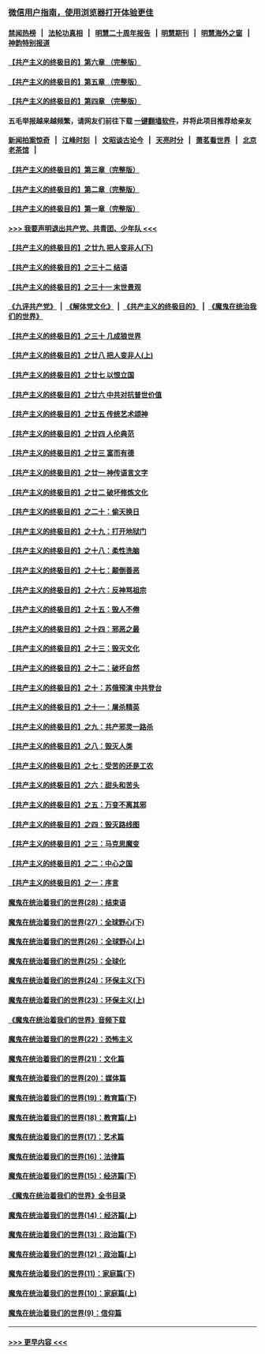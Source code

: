 ### [微信用户指南，使用浏览器打开体验更佳](https://github.com/gfw-breaker/banned-news1/blob/master/indexes/wechat-guide.md?t=0)
#### [禁闻热榜](热点新闻.md?t=0)  &nbsp;&nbsp;|&nbsp;&nbsp; [法轮功真相](https://github.com/gfw-breaker/truth/blob/master/README.md?t=0) &nbsp;&nbsp;|&nbsp;&nbsp; [明慧二十周年报告](https://github.com/gfw-breaker/mh-reports/blob/master/README.md?t=0) &nbsp;&nbsp;|&nbsp;&nbsp;[明慧期刊](https://github.com/gfw-breaker/mh-qikan) &nbsp;&nbsp;|&nbsp;&nbsp; [明慧海外之窗](https://github.com/gfw-breaker/mh-news/blob/master/README.md?t=0) &nbsp;&nbsp;|&nbsp;&nbsp; [神韵特别报道](https://github.com/gfw-breaker/mh-news/blob/master/shenyun.md?t=0)
#### [【共产主义的终极目的】第六章 （完整版）](../pages/nsc422/n11428913.md?t=02091311) 
#### [【共产主义的终极目的】第五章 （完整版）](../pages/nsc422/n11428912.md?t=02091311) 
#### [【共产主义的终极目的】第四章 （完整版）](../pages/nsc422/n11428907.md?t=02091311) 
#### 五毛举报越来越频繁，请网友们前往下载 [一键翻墙软件](https://github.com/gfw-breaker/ssr-accounts)，并将此项目推荐给亲友
#### [新闻拍案惊奇](https://github.com/gfw-breaker/banned-news1/blob/master/pages/link4.md) &nbsp;&nbsp;|&nbsp;&nbsp; [江峰时刻](https://github.com/gfw-breaker/banned-news1/blob/master/pages/link4.md) &nbsp;&nbsp;|&nbsp;&nbsp; [文昭谈古论今](https://github.com/gfw-breaker/banned-news1/blob/master/pages/link4.md) &nbsp;&nbsp;|&nbsp;&nbsp; [天亮时分](https://github.com/gfw-breaker/banned-news1/blob/master/pages/link4.md) &nbsp;&nbsp;|&nbsp;&nbsp; [萧茗看世界](https://github.com/gfw-breaker/banned-news1/blob/master/pages/link4.md) &nbsp;&nbsp;|&nbsp;&nbsp; [北京老茶馆](https://github.com/gfw-breaker/banned-news1/blob/master/pages/link4.md) &nbsp;&nbsp;|&nbsp;&nbsp; 
#### [【共产主义的终极目的】第三章（完整版）](../pages/nsc422/n11428848.md?t=02091311) 
#### [【共产主义的终极目的】第二章（完整版）](../pages/nsc422/n11428831.md?t=02091311) 
#### [【共产主义的终极目的】第一章（完整版）](../pages/nsc422/n11417651.md?t=02091311) 
#### [>>> 我要声明退出共产党、共青团、少年队 <<<](https://github.com/begood0513/goodnews/blob/master/quit/letter.md) 
#### [【共产主义的终极目的】之廿九 把人变非人(下)](../pages/nsc422/n11344140.md?t=02091311) 
#### [【共产主义的终极目的】之三十二 结语](../pages/nsc422/n11360535.md?t=02091311) 
#### [【共产主义的终极目的】之三十一 末世景观](../pages/nsc422/n11351129.md?t=02091311) 
#### [《九评共产党》](https://github.com/begood0513/9ping.md/blob/master/README.md) &nbsp;|&nbsp; [《解体党文化》](../../../../jtdwh.md/blob/master/README.md)  &nbsp;|&nbsp; [《共产主义的终极目的》](../../../../gczydzjmd.md/blob/master/README.md) &nbsp;|&nbsp; [《魔鬼在统治我们的世界》](../../../../mgztzwmdsj.md/blob/master/README.md) 
#### [【共产主义的终极目的】之三十 几成狼世界](../pages/nsc422/n11348280.md?t=02091311) 
#### [【共产主义的终极目的】之廿八 把人变非人(上)](../pages/nsc422/n11340492.md?t=02091311) 
#### [【共产主义的终极目的】之廿七 以恨立国](../pages/nsc422/n11336944.md?t=02091311) 
#### [【共产主义的终极目的】之廿六 中共对抗普世价值](../pages/nsc422/n11324785.md?t=02091311) 
#### [【共产主义的终极目的】之廿五 传统艺术颂神](../pages/nsc422/n11296396.md?t=02091311) 
#### [【共产主义的终极目的】之廿四 人伦典范](../pages/nsc422/n11296397.md?t=02091311) 
#### [【共产主义的终极目的】之廿三 富而有德](../pages/nsc422/n11283598.md?t=02091311) 
#### [【共产主义的终极目的】之廿一 神传语言文字](../pages/nsc422/n11263265.md?t=02091311) 
#### [【共产主义的终极目的】之廿二 破坏修炼文化](../pages/nsc422/n11245728.md?t=02091311) 
#### [【共产主义的终极目的】之二十：偷天换日](../pages/nsc422/n11238846.md?t=02091311) 
#### [【共产主义的终极目的】之十九：打开地狱门](../pages/nsc422/n11206376.md?t=02091311) 
#### [【共产主义的终极目的】之十八：柔性洗脑](../pages/nsc422/n11199994.md?t=02091311) 
#### [【共产主义的终极目的】之十七：颠倒善恶](../pages/nsc422/n11179782.md?t=02091311) 
#### [【共产主义的终极目的】之十六：反神骂祖宗](../pages/nsc422/n11166798.md?t=02091311) 
#### [【共产主义的终极目的】之十五：毁人不倦](../pages/nsc422/n11166792.md?t=02091311) 
#### [【共产主义的终极目的】之十四：邪恶之最](../pages/nsc422/n11150249.md?t=02091311) 
#### [【共产主义的终极目的】之十三：毁灭文化](../pages/nsc422/n11135227.md?t=02091311) 
#### [【共产主义的终极目的】之十二：破坏自然](../pages/nsc422/n11135214.md?t=02091311) 
#### [【共产主义的终极目的】之十：苏俄预演 中共登台](../pages/nsc422/n11118424.md?t=02091311) 
#### [【共产主义的终极目的】之十一：屠杀精英](../pages/nsc422/n11118442.md?t=02091311) 
#### [【共产主义的终极目的】之九：共产邪灵一路杀](../pages/nsc422/n11114139.md?t=02091311) 
#### [【共产主义的终极目的】之八：毁灭人类](../pages/nsc422/n11108503.md?t=02091311) 
#### [【共产主义的终极目的】之七：受苦的还是工农](../pages/nsc422/n11101809.md?t=02091311) 
#### [【共产主义的终极目的】之六：甜头和苦头](../pages/nsc422/n11096971.md?t=02091311) 
#### [【共产主义的终极目的】之五：万变不离其邪](../pages/nsc422/n11091285.md?t=02091311) 
#### [【共产主义的终极目的】之四：毁灭路线图](../pages/nsc422/n11086284.md?t=02091311) 
#### [【共产主义的终极目的】之三：马克思魔变](../pages/nsc422/n11061941.md?t=02091311) 
#### [【共产主义的终极目的】之二：中心之国](../pages/nsc422/n11047728.md?t=02091311) 
#### [【共产主义的终极目的】之一：序言](../pages/nsc422/n11086077.md?t=02091311) 
#### [魔鬼在统治着我们的世界(28)：结束语](../pages/nsc422/n10936246.md?t=02091311) 
#### [魔鬼在统治着我们的世界(27)：全球野心(下)](../pages/nsc422/n10928319.md?t=02091311) 
#### [魔鬼在统治着我们的世界(26)：全球野心(上)](../pages/nsc422/n10900318.md?t=02091311) 
#### [魔鬼在统治着我们的世界(25)：全球化](../pages/nsc422/n10788205.md?t=02091311) 
#### [魔鬼在统治着我们的世界(24)：环保主义(下)](../pages/nsc422/n10695307.md?t=02091311) 
#### [魔鬼在统治着我们的世界(23)：环保主义(上)](../pages/nsc422/n10688613.md?t=02091311) 
#### [《魔鬼在统治着我们的世界》音频下载](../pages/nsc422/n10635553.md?t=02091311) 
#### [魔鬼在统治着我们的世界(22)：恐怖主义](../pages/nsc422/n10614727.md?t=02091311) 
#### [魔鬼在统治着我们的世界(21)：文化篇](../pages/nsc422/n10597706.md?t=02091311) 
#### [魔鬼在统治着我们的世界(20)：媒体篇](../pages/nsc422/n10586579.md?t=02091311) 
#### [魔鬼在统治着我们的世界(19)：教育篇(下)](../pages/nsc422/n10564808.md?t=02091311) 
#### [魔鬼在统治着我们的世界(18)：教育篇(上)](../pages/nsc422/n10526970.md?t=02091311) 
#### [魔鬼在统治着我们的世界(17)：艺术篇](../pages/nsc422/n10499093.md?t=02091311) 
#### [魔鬼在统治着我们的世界(16)：法律篇](../pages/nsc422/n10485969.md?t=02091311) 
#### [魔鬼在统治着我们的世界(15)：经济篇(下)](../pages/nsc422/n10469975.md?t=02091311) 
#### [《魔鬼在统治着我们的世界》全书目录](../pages/nsc422/n10464261.md?t=02091311) 
#### [魔鬼在统治着我们的世界(14)：经济篇(上)](../pages/nsc422/n10457370.md?t=02091311) 
#### [魔鬼在统治着我们的世界(13)：政治篇(下)](../pages/nsc422/n10448270.md?t=02091311) 
#### [魔鬼在统治着我们的世界(12)：政治篇(上)](../pages/nsc422/n10444576.md?t=02091311) 
#### [魔鬼在统治着我们的世界(11)：家庭篇(下)](../pages/nsc422/n10440961.md?t=02091311) 
#### [魔鬼在统治着我们的世界(10)：家庭篇(上)](../pages/nsc422/n10435448.md?t=02091311) 
#### [魔鬼在统治着我们的世界(9)：信仰篇](../pages/nsc422/n10432159.md?t=02091311) 

----
#### [ >>> 更早内容 <<< ](../indexes/nsc422-earlier.md)
